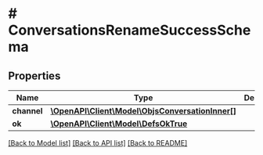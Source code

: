 # # ConversationsRenameSuccessSchema

## Properties

Name | Type | Description | Notes
------------ | ------------- | ------------- | -------------
**channel** | [**\OpenAPI\Client\Model\ObjsConversationInner[]**](ObjsConversationInner.md) |  |
**ok** | [**\OpenAPI\Client\Model\DefsOkTrue**](DefsOkTrue.md) |  |

[[Back to Model list]](../../README.md#models) [[Back to API list]](../../README.md#endpoints) [[Back to README]](../../README.md)
